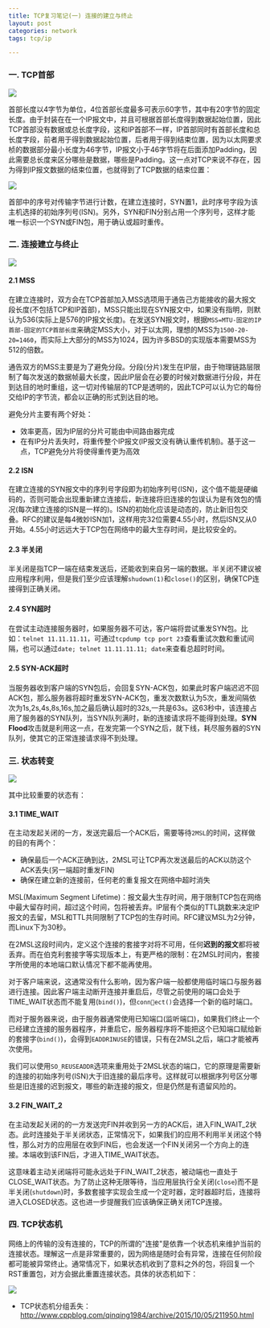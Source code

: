 ```yaml
---
title: TCP复习笔记(一) 连接的建立与终止
layout: post
categories: network
tags: tcp/ip

---
```



### 一. TCP首部

![](/assets/image/network/tcp_head.png)

首部长度以4字节为单位，4位首部长度最多可表示60字节，其中有20字节的固定长度。由于封装在在一个IP报文中，并且可根据首部长度得到数据起始位置，因此TCP首部没有数据或总长度字段，这和IP首部不一样，IP首部同时有首部长度和总长度字段，前者用于得到数据起始位置，后者用于得到结束位置，因为以太网要求桢的数据部分最小长度为46字节，IP报文小于46字节将在后面添加Padding，因此需要总长度来区分哪些是数据，哪些是Padding。这一点对TCP来说不存在，因为得到IP报文数据的结束位置，也就得到了TCP数据的结束位置：

<!-- more -->

![](/assets/image/network/ip_tcp_makeup.png)

首部中的序号对传输字节进行计数，在建立连接时，SYN置1，此时序号字段为该主机选择的初始序列号(ISN)。另外，SYN和FIN分别占用一个序列号，这样才能唯一标识一个SYN或FIN包，用于确认或超时重传。

### 二. 连接建立与终止

![](/assets/image/network/tcp_establish_close.png)

#### 2.1 MSS

在建立连接时，双方会在TCP首部加入MSS选项用于通告己方能接收的最大报文段长度(不包括TCP和IP首部)，MSS只能出现在SYN报文中，如果没有指明，则默认为536(实际上是576的IP报文长度)。在发送SYN报文时，根据`MSS=MTU-固定的IP首部-固定的TCP首部长度`来确定MSS大小，对于以太网，理想的MSS为`1500-20-20=1460`，而实际上大部分的MSS为1024，因为许多BSD的实现版本需要MSS为512的倍数。

通告双方的MSS主要是为了避免分段。分段(分片)发生在IP层，由于物理链路层限制了每次发送的数据帧最大长度，因此IP层会在必要的时候对数据进行分段，并在到达目的地时重组，这一切对传输层的TCP是透明的，因此TCP可以认为它的每份交给IP的字节流，都会以正确的形式到达目的地。

避免分片主要有两个好处：

- 效率更高，因为IP层的分片可能由中间路由器完成
- 在有IP分片丢失时，将重传整个IP报文(IP报文没有确认重传机制)。基于这一点，TCP避免分片将使得重传更为高效

#### 2.2 ISN

在建立连接的SYN报文中的序列号字段即为初始序列号(ISN)，这个值不能是硬编码的，否则可能会出现重新建立连接后，新连接将旧连接的包误认为是有效包的情况(每次建立连接的ISN是一样的)。ISN的初始化应该是动态的，防止新旧包交叠。RFC的建议是每4微妙ISN加1，这样用完32位需要4.55小时，然后ISN又从0开始。4.55小时远远大于TCP包在网络中的最大生存时间，是比较安全的。

#### 2.3 半关闭

半关闭是指TCP一端在结束发送后，还能收到来自另一端的数据。半关闭不建议被应用程序利用，但是我们至少应该理解`shudown(1)`和`close()`的区别，确保TCP连接得到正确关闭。

#### 2.4 SYN超时

在尝试主动连接服务器时，如果服务器不可达，客户端将尝试重发SYN包。比如：`telnet 11.11.11.11`，可通过`tcpdump tcp port 23`查看重试次数和重试间隔，也可以通过`date; telnet 11.11.11.11; date`来查看总超时时间。

#### 2.5 SYN-ACK超时

当服务器收到客户端的SYN包后，会回复SYN-ACK包，如果此时客户端迟迟不回ACK包，那么服务器将超时重发SYN-ACK包，重发次数默认为5次，重发间隔依次为1s,2s,4s,8s,16s,加之最后确认超时的32s,一共是63s。这63秒中，该连接占用了服务器的SYN队列，当SYN队列满时，新的连接请求将不能得到处理。**SYN Flood**攻击就是利用这一点，在发完第一个SYN之后，就下线，耗尽服务器的SYN队列，使其它的正常连接请求得不到处理。

### 三. 状态转变

![](/assets/image/network/tcp_establish_close_state.png)

其中比较重要的状态有：

#### 3.1 TIME_WAIT

在主动发起关闭的一方，发送完最后一个ACK后，需要等待`2MSL`的时间，这样做的目的有两个：

- 确保最后一个ACK正确到达，2MSL可让TCP再次发送最后的ACK以防这个ACK丢失(另一端超时重发FIN)
- 确保在建立新的连接前，任何老的重复报文在网络中超时消失


MSL(Maximum Segment Lifetime)：报文最大生存时间，用于限制TCP包在网络中最大留存时间，超过这个时间，包将被丢弃。IP层有个类似的TTL跳数来决定IP报文的去留，MSL和TTL共同限制了TCP包的生存时间。RFC建议MSL为2分钟，而Linux下为30秒。

在2MSL这段时间内，定义这个连接的套接字对将不可用，任何**迟到的报文**都将被丢弃。而在伯克利套接字等实现版本上，有更严格的限制：在2MSL时间内，套接字所使用的本地端口默认情况下都不能再使用。

对于客户端来说，这通常没有什么影响，因为客户端一般都使用临时端口与服务器进行连接。因此客户端主动断开连接并重启后，尽管之前使用的端口会处于TIME_WAIT状态而不能复用(`bind()`)，但`connect()`会选择一个新的临时端口。

而对于服务器来说，由于服务器通常使用已知端口(监听端口)，如果我们终止一个已经建立连接的服务器程序，并重启它，服务器程序将不能把这个已知端口赋给新的套接字(`bind()`)，会得到`EADDRINUSE`的错误，只有在2MSL之后，端口才能被再次使用。

我们可以使用`SO_REUSEADDR`选项来重用处于2MSL状态的端口，它的原理是需要新的连接的初始序列号(ISN)大于旧连接的最后序号。这样就可以根据序列号区分哪些是旧连接的迟到报文，哪些的新连接的报文，但是仍然是有遗留风险的。

#### 3.2 FIN_WAIT_2

在主动发起关闭的的一方发送完FIN并收到另一方的ACK后，进入FIN_WAIT_2状态。此时连接处于半关闭状态，正常情况下，如果我们的应用不利用半关闭这个特性，那么对方的应用层在收到FIN后，也会发送一个FIN关闭另一个方向上的连接。本端收到该FIN后，才进入TIME_WAIT状态。

这意味着主动关闭端将可能永远处于FIN_WAIT_2状态，被动端也一直处于CLOSE_WAIT状态。为了防止这种无限等待，当应用层执行全关闭(`close`)而不是半关闭(`shutdown`)时，多数套接字实现会生成一个定时器，定时器超时后，连接将进入CLOSED状态。这也进一步提醒我们应该确保正确关闭TCP连接。

### 四. TCP状态机

网络上的传输的没有连接的，TCP的所谓的"连接"是依靠一个状态机来维护当前的连接状态。理解这一点是非常重要的，因为网络是随时会有异常，连接在任何阶段都可能被异常终止。通常情况下，如果状态机收到了意料之外的包，将回复一个RST重置包，对方会据此重置连接状态。具体的状态机如下：

![](/assets/image/network/tcp_state_machine.png)

- TCP状态机分组丢失：http://www.cppblog.com/qinqing1984/archive/2015/10/05/211950.html
